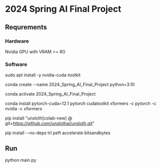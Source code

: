 # 2024 Spring AI Final Project

## Requrements
### Hardware
Nvidia GPU with VRAM >= 8G

### Software
sudo apt install -y nvidia-cuda-toolkit  

conda create --name 2024_Spring_AI_Final_Project python=3.10

conda activate 2024_Spring_AI_Final_Project

conda install pytorch-cuda=12.1 pytorch cudatoolkit xformers -c pytorch -c nvidia -c xformers

pip install "unsloth[colab-new] @ git+https://github.com/unslothai/unsloth.git"

pip install --no-deps trl peft accelerate bitsandbytes

## Run
python main.py

